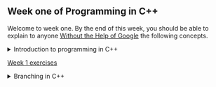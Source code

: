 ## Week one of Programming in C++
Welcome to week one. By the end of this week, you should be able to explain to anyone [Without the Help of Google](https://fs.blog/feynman-learning-technique/?fbclid=IwAR2K5_BGPVo0QjJXkOIIqNsqcXK4lTskPWJvA0asKQIGtCPWaQBdKmj1Ztg) the following concepts.  

<details>
<Summary>Introduction to programming in C++ </summary>
<ol>
<li><a href="https://www.techopedia.com/definition/26184/c-plus-plus-programming-language"><p>What is C++</p></a></li>
<li><a href="https://www.toppr.com/guides/computer-science/introduction-to-c/getting-started-with-c/structure-of-a-c-program/"><p>The structure of a C++ program </p></a></li>
<li>a href="https://www.codecademy.com/resources/docs/cpp/data-types"><p>Data types in C++ </p></a></li>
<li><a href="https://www.google.com/search?q=Variables+in+C%2B%2B"><p>Variables in C++ </p></a></li>
<li><a href="https://cplusplus.com/doc/tutorial/operators/"><p>Operators in C++ </p></a></li>
</ol>
</details>
<a href="../.exercises/week1-exercises.md"><p>Week 1 exercises</p></a>


<details>
<summary>Branching in C++ </summary>
<a href="https://www.tutorialride.com/cpp/decision-making-looping-structure-in-c.htm"><p>Decisions and branching in C++ </p>
</details>